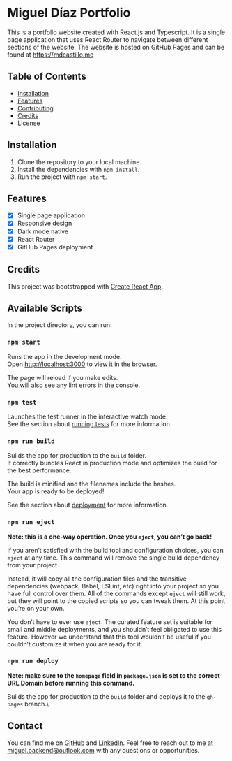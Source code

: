 # Miguel Díaz Portfolio

This is a portfolio website created with React.js and Typescript. It is a single page application that uses React Router to navigate between different sections of the website. The website is hosted on GitHub Pages and can be found at https://mdcastillo.me

## Table of Contents

- [Installation](#installation)
- [Features](#features)
- [Contributing](#contributing)
- [Credits](#credits)
- [License](#license)

## Installation

1. Clone the repository to your local machine.
2. Install the dependencies with `npm install`.
3. Run the project with `npm start`.

## Features

- [x] Single page application
- [x] Responsive design
- [x] Dark mode native
- [x] React Router
- [x] GitHub Pages deployment

## Credits

This project was bootstrapped with [Create React App](https://github.com/facebook/create-react-app).

## Available Scripts

In the project directory, you can run:

### `npm start`

Runs the app in the development mode.\
Open [http://localhost:3000](http://localhost:3000) to view it in the browser.

The page will reload if you make edits.\
You will also see any lint errors in the console.

### `npm test`

Launches the test runner in the interactive watch mode.\
See the section about [running tests](https://facebook.github.io/create-react-app/docs/running-tests) for more information.

### `npm run build`

Builds the app for production to the `build` folder.\
It correctly bundles React in production mode and optimizes the build for the best performance.

The build is minified and the filenames include the hashes.\
Your app is ready to be deployed!

See the section about [deployment](https://facebook.github.io/create-react-app/docs/deployment) for more information.

### `npm run eject`

**Note: this is a one-way operation. Once you `eject`, you can’t go back!**

If you aren’t satisfied with the build tool and configuration choices, you can `eject` at any time. This command will remove the single build dependency from your project.

Instead, it will copy all the configuration files and the transitive dependencies (webpack, Babel, ESLint, etc) right into your project so you have full control over them. All of the commands except `eject` will still work, but they will point to the copied scripts so you can tweak them. At this point you’re on your own.

You don’t have to ever use `eject`. The curated feature set is suitable for small and middle deployments, and you shouldn’t feel obligated to use this feature. However we understand that this tool wouldn’t be useful if you couldn’t customize it when you are ready for it.

### `npm run deploy`

**Note: make sure to the `homepage` field in `package.json` is set to the correct URL Domain before running this command.**

Builds the app for production to the `build` folder and deploys it to the `gh-pages` branch.\

## Contact

You can find me on [GitHub](https://github.com/MDCIrony) and [LinkedIn](https://www.linkedin.com/in/migueldiaz2023).
Feel free to reach out to me at [miguel.backend@outlook.com](mailto:miguel.backend@outlook.com) with any questions or opportunities.
